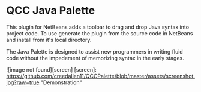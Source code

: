 # QCC Java Palette

This plugin for NetBeans adds a toolbar to drag and drop Java syntax into project code. To use generate the plugin from the source code in NetBeans and install from it's local directory.

The Java Palette is designed to assist new programmers in writing fluid code without the impedement of memorizing syntax in the early stages.

![image not found][screen]
[screen]: https://github.com/creedallen11/QCCPalette/blob/master/assets/screenshot.jpg?raw=true "Demonstration"
